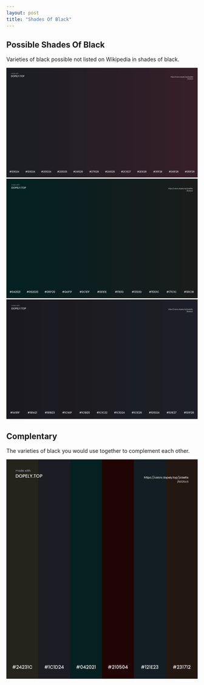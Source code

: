 ```yaml
---
layout: post
title: "Shades Of Black"
---
```

## Possible Shades Of Black
Varieties of black possible not listed on Wikipedia in shades of black.

![Warm Black](https://github.com/LWFlouisa/PinPalette/blob/main/Images/WarmBlack.png?raw=true)
![Nuetral Black](https://github.com/LWFlouisa/PinPalette/blob/main/Images/NuetralBlack.png?raw=true)
![Cool Black](https://github.com/LWFlouisa/PinPalette/blob/main/Images/ShadesOfBlack3.png?raw=true)

## Complentary
The varieties of black you would use together to complement each other.

![Complementary Shades](https://github.com/LWFlouisa/PinPalette/blob/main/Images/Complementary.png?raw=true)
